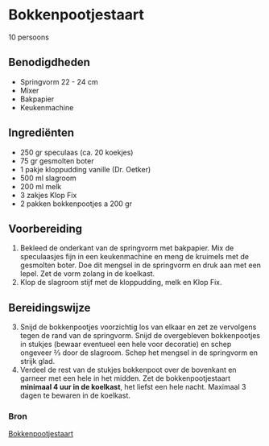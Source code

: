 # Bokkenpootjestaart

10 persoons

## Benodigdheden

- Springvorm 22 - 24 cm
- Mixer
- Bakpapier
- Keukenmachine

## Ingrediënten

- 250 gr speculaas (ca. 20 koekjes)
- 75 gr gesmolten boter
- 1 pakje kloppudding vanille (Dr. Oetker)
- 500 ml slagroom
- 200 ml melk
- 3 zakjes Klop Fix
- 2 pakken bokkenpootjes a 200 gr

## Voorbereiding

1. Bekleed de onderkant van de springvorm met bakpapier. Mix de speculaasjes fijn in een keukenmachine en meng de kruimels met de gesmolten boter. Doe dit mengsel in de springvorm en druk aan met een lepel. Zet de vorm zolang in de koelkast. 
2. Klop de slagroom stijf met de kloppudding, melk en Klop Fix.

## Bereidingswijze

3. Snijd de bokkenpootjes voorzichtig los van elkaar en zet ze vervolgens tegen de rand van de springvorm. Snijd de overgebleven bokkenpootjes in stukjes (bewaar eventueel een hele voor decoratie) en schep ongeveer ⅔ door de slagroom. Schep het mengsel in de springvorm en strijk glad.
4. Verdeel de rest van de stukjes bokkenpoot over de bovenkant en garneer met een hele in het midden. Zet de bokkenpootjestaart **minimaal 4 uur in de koelkast**, het liefst een hele nacht. Maximaal 3 dagen te bewaren in de koelkast.

### Bron

[Bokkenpootjestaart](https://www.leukerecepten.nl/recepten/bokkenpootjestaart/)
